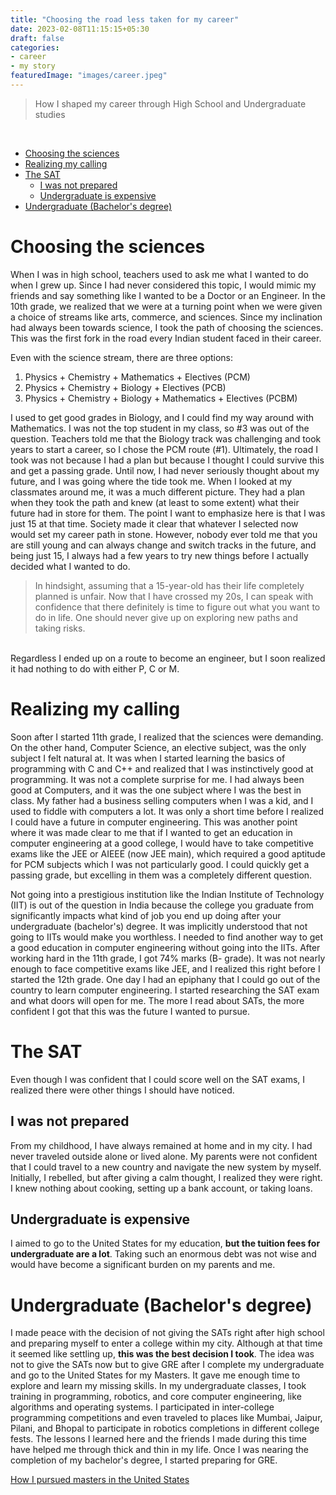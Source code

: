 ```yaml
---
title: "Choosing the road less taken for my career"
date: 2023-02-08T11:15:15+05:30
draft: false
categories:
- career
- my story
featuredImage: "images/career.jpeg"
---
```


> How I shaped my career through High School and Undergraduate studies

<br/>

<!-- TOC -->
* [Choosing the sciences](#choosing-the-sciences)
* [Realizing my calling](#realizing-my-calling)
* [The SAT](#the-sat)
  * [I was not prepared](#i-was-not-prepared)
  * [Undergraduate is expensive](#undergraduate-is-expensive)
* [Undergraduate (Bachelor's degree)](#undergraduate--bachelors-degree-)
<!-- TOC -->

# Choosing the sciences
When I was in high school, teachers used to ask me what I wanted to do when I grew up. Since I had never considered this topic, I would mimic my friends and say something like I wanted to be a Doctor or an Engineer. In the 10th grade, we realized that we were at a turning point when we were given a choice of streams like arts, commerce, and sciences. Since my inclination had always been towards science, I took the path of choosing the sciences. This was the first fork in the road every Indian student faced in their career.

Even with the science stream, there are three options:
1. Physics + Chemistry + Mathematics + Electives (PCM)
2. Physics + Chemistry + Biology + Electives (PCB)
3. Physics + Chemistry + Biology + Mathematics + Electives (PCBM)

I used to get good grades in Biology, and I could find my way around with Mathematics. I was not the top student in my class, so #3 was out of the question. Teachers told me that the Biology track was challenging and took years to start a career, so I chose the PCM route (#1). Ultimately, the road I took was not because I had a plan but because I thought I could survive this and get a passing grade. Until now, I had never seriously thought about my future, and I was going where the tide took me.
When I looked at my classmates around me, it was a much different picture. They had a plan when they took the path and knew (at least to some extent) what their future had in store for them.
The point I want to emphasize here is that I was just 15 at that time. Society made it clear that whatever I selected now would set my career path in stone. However, nobody ever told me that you are still young and can always change and switch tracks in the future, and being just 15, I always had a few years to try new things before I actually decided what I wanted to do. <br/>

> In hindsight, assuming that a 15-year-old has their life completely planned is unfair. Now that I have crossed my 20s, I can speak with confidence that there definitely is time to figure out what you want to do in life. One should never give up on exploring new paths and taking risks.

<br/>
Regardless I ended up on a route to become an engineer, but I soon realized it had nothing to do with either P, C or M.


# Realizing my calling
Soon after I started 11th grade, I realized that the sciences were demanding. On the other hand, Computer Science, an elective subject, was the only subject I felt natural at. It was when I started learning the basics of programming with C and C++ and realized that I was instinctively good at programming. It was not a complete surprise for me. I had always been good at Computers, and it was the one subject where I was the best in class. My father had a business selling computers when I was a kid, and I used to fiddle with computers a lot. It was only a short time before I realized I could have a future in computer engineering.
This was another point where it was made clear to me that if I wanted to get an education in computer engineering at a good college, I would have to take competitive exams like the JEE or AIEEE (now JEE main), which required a good aptitude for PCM subjects which I was not particularly good. I could quickly get a passing grade, but excelling in them was a completely different question.

Not going into a prestigious institution like the Indian Institute of Technology (IIT) is out of the question in India because the college you graduate from significantly impacts what kind of job you end up doing after your undergraduate (bachelor's) degree. It was implicitly understood that not going to IITs would make you worthless.
I needed to find another way to get a good education in computer engineering without going into the IITs. After working hard in the 11th grade, I got 74% marks (B- grade). It was not nearly enough to face competitive exams like JEE, and I realized this right before I started the 12th grade.
One day I had an epiphany that I could go out of the country to learn computer engineering. I started researching the SAT exam and what doors will open for me. The more I read about SATs, the more confident I got that this was the future I wanted to pursue.

# The SAT
Even though I was confident that I could score well on the SAT exams, I realized there were other things I should have noticed.

## I was not prepared
From my childhood, I have always remained at home and in my city. I had never traveled outside alone or lived alone. My parents were not confident that I could travel to a new country and navigate the new system by myself. Initially, I rebelled, but after giving a calm thought, I realized they were right.
I knew nothing about cooking, setting up a bank account, or taking loans.

## Undergraduate is expensive
I aimed to go to the United States for my education, **but the tuition fees for undergraduate are a lot**. Taking such an enormous debt was not wise and would have become a significant burden on my parents and me.

# Undergraduate (Bachelor's degree)
I made peace with the decision of not giving the SATs right after high school and preparing myself to enter a college within my city. Although at that time it seemed like settling up, **this was the best decision I took**.
The idea was not to give the SATs now but to give GRE after I complete my undergraduate and go to the United States for my Masters. It gave me enough time to explore and learn my missing skills. In my undergraduate classes, I took training in programming, robotics, and core computer engineering, like algorithms and operating systems. I participated in inter-college programming competitions and even traveled to places like Mumbai, Jaipur, Pilani, and Bhopal to participate in robotics completions in different college fests.
The lessons I learned here and the friends I made during this time have helped me through thick and thin in my life. Once I was nearing the completion of my bachelor's degree, I started preparing for GRE.


[How I pursued masters in the United States](/samyak/masters-in-the-united-states)
